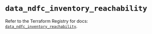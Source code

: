 # `data_ndfc_inventory_reachability`

Refer to the Terraform Registry for docs: [`data_ndfc_inventory_reachability`](https://registry.terraform.io/providers/ciscodevnet/ndfc/0.2.0/docs/data-sources/inventory_reachability).
